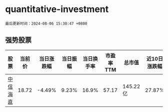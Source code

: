 # quantitative-investment

`最后更新时间：2024-08-06 15:30:47 +0800`

## 强势股票

|股票|当前价|当日涨跌幅|当日振幅|当日换手率|市盈率TTM|总市值|近10日涨跌幅|
|----|----|----|----|----|----|----|----|
|[中信海直](https://xueqiu.com/S/SZ000099)|18.72|-4.49%|9.23%|16.9%|57.17|145.22亿|27.87%|
